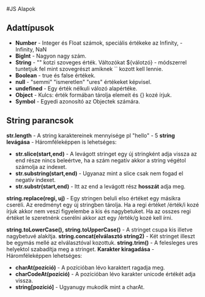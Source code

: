 #JS Alapok

## Adattípusok

+ **Number** - Integer és Float számok, speciális értékeke az Infinity, -Infinity, NaN
+ **BigInt** - Nagyon nagy szám.
+ **String** - "" kotzi szoveges érték. Változókat ${válotzó} - módszerrel tuntetjuk fel mint szovegrészt amiknek `` kozott kell lennie.
+ **Boolean** - true és false értékek.
+ **null** - "semmi" "ismeretlen" "ures" értékeket képvisel. 
+ **undefined** - Egy érték nélkuli válozó alapértéke. 
+ **Object** - Kulcs: érték formában tárolja elemeit és {} kozé írjuk. 
+ **Symbol** - Egyedi azonosító az Objectek számára.  


## String parancsok

**str.length** - A string karaktereinek mennyisége pl "hello" - 5
**string levágása** - Háromféleképpen is lehetséges:

  + **str.slice(start,end)** - A levágott stringet egy új stringként adja vissza az end része nincs beleértve, ha a szám negatív akkor a string végétol számolja az indexet.
  + **str.substring(start,end)** -  Ugyanaz mint a slice csak nem fogad el negatív indexet.
  + **str.substr(start,end)** - Itt az end a levágott rész **hosszát** adja meg. 
  
 **string.replace(regi, uj)** - Egy stringen beluli elso értéket egy másikra cseréli. Az eredményt egy új stringben tárolja. Ha a regi értéket /érték/i kozé írjuk akkor nem veszi figyelembe a kis és nagybetuket. Ha az osszes regi értéket le szeretnénk cserélni akkor azt egy /érték/g kozé kell írni.  
 
 **string.toLowerCase(), string.toUpperCase()** - A stringet csupa kis illetve nagybetuvé alakítja. 
 **string.concat(elválasztó string2)** - Két stringet illeszt be egymás mellé az elválasztóval kozottuk. 
 **string.trim()** - A felesleges ures helyektol szabadítja meg a stringet. 
 **Karakter kiragadása** - Háromféleképpen lehetséges:
   + **charAt(pozíció)** - A pozícióban lévo karaktert ragadja meg.
   + **charCodeAt(pozíció)** - A pozícióban lévo karakter unicode értékét adja vissza.
   + **string[pozíció]** - Ugyanugy mukodik mint a charAt. 
